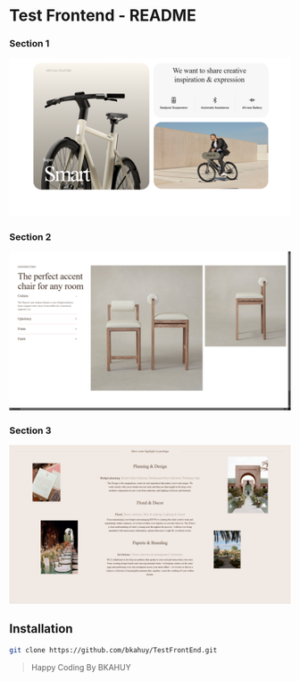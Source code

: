 # Test Frontend - README

### Section 1

<img src="/KetQua/ss1.png" alt="SS1" />

### Section 2

<img src="/KetQua/ss2.png" alt="SS2" />

### Section 3

<img src="/KetQua/ss3.png" alt="SS3" />



## Installation
```bash
git clone https://github.com/bkahuy/TestFrontEnd.git
```
> Happy Coding By BKAHUY

